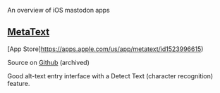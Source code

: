 An overview of iOS mastodon apps

## [MetaText](https://metabolist.org/)

[App Store]https://apps.apple.com/us/app/metatext/id1523996615)

Source on [Github](https://github.com/metabolist/metatext) (archived)

Good alt-text entry interface with a Detect Text (character recognition) feature.


